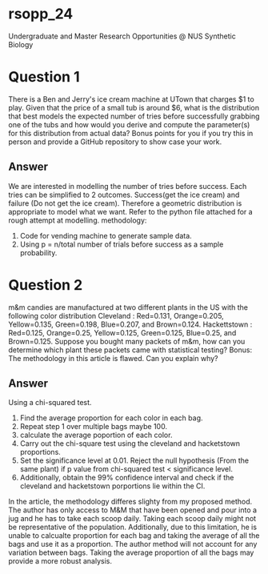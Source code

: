 # rsopp_24
Undergraduate and Master Research Opportunities @ NUS Synthetic Biology

# Question 1
There is a Ben and Jerry's ice cream machine at UTown that charges $1 to play. Given that the price of a small tub is around $6, what is the distribution that best models the expected number of tries before successfully grabbing one of the tubs and how would you derive and compute the parameter(s) for this distribution from actual data? Bonus points for you if you try this in person and provide a GitHub repository to show case your work.

## Answer
We are interested in modelling the number of tries before success. Each tries can be simplified to 2 outcomes. Success(get the ice cream) and failure (Do not get the ice cream). Therefore a geometric distribution is appropriate to model what we want. 
Refer to the python file attached for a rough attempt at modelling.
methodology:
1. Code for vending machine to generate sample data.
2. Using p = n/total number of trials before success as a sample probability.

# Question 2
m&m candies are manufactured at two different plants in the US with the following color distribution
Cleveland : Red=0.131, Orange=0.205, Yellow=0.135, Green=0.198, Blue=0.207, and Brown=0.124.
Hackettstown : Red=0.125, Orange=0.25, Yellow=0.125, Green=0.125, Blue=0.25, and Brown=0.125.
Suppose you bought many packets of m&m, how can you determine which plant these packets came with statistical testing?
Bonus: The methodology in this article is flawed. Can you explain why?

## Answer
Using a chi-squared test.
1. Find the average proportion for each color in each bag.
2. Repeat step 1 over multiple bags maybe 100.
3. calculate the average poportion of each color.
4. Carry out the chi-square test using the cleveland and hacketstown proportions. 
5. Set the significance level at 0.01. Reject the null hypothesis (From the same plant) if p value from chi-squared test < significance level.
6. Additionally, obtain the 99% confidence interval and check if the cleveland and hacketstown porportions lie within the CI.

In the article, the methodology differes slighty from my proposed method. The author has only access to M&M that have been opened and pour into a jug and he has to take each scoop daily. Taking each scoop daily might not be representative of the population. Additionally, due to this limitation, he is unable to calcualte proportion for each bag and taking the average of all the bags and use it as a proportion. The author method will not account for any variation between bags. Taking the average proportion of all the bags may provide a more robust analysis. 
